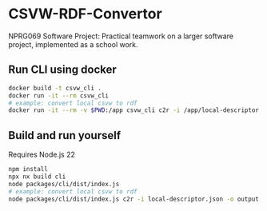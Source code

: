 # CSVW-RDF-Convertor

NPRG069 Software Project: Practical teamwork on a larger software project, implemented as a school work. 

## Run CLI using docker

```bash
docker build -t csvw_cli .
docker run -it --rm csvw_cli
# example: convert local csvw to rdf
docker run -it --rm -v $PWD:/app csvw_cli c2r -i /app/local-descriptor.json -o /app/output.ttl
```

## Build and run yourself

Requires Node.js 22

```bash
npm install
npx nx build cli
node packages/cli/dist/index.js
# example: convert local csvw to rdf
node packages/cli/dist/index.js c2r -i local-descriptor.json -o output.ttl
```
